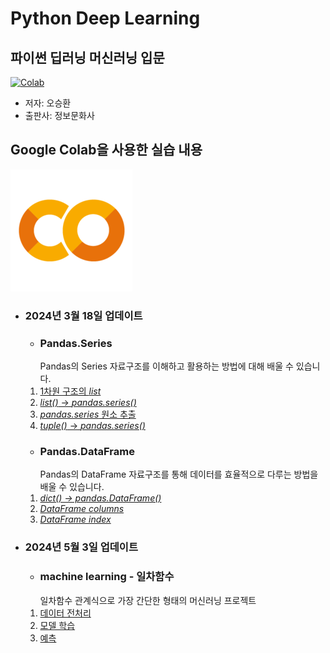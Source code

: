 # Python Deep Learning

## 파이썬 딥러닝 머신러닝 입문
[![Colab](https://contents.kyobobook.co.kr/sih/fit-in/458x0/pdt/9788956749006.jpg)](https://product.kyobobook.co.kr/detail/S000000833261)
- 저자: 오승환
- 출판사: 정보문화사

## Google Colab을 사용한 실습 내용
[![Colab](https://github.com/CutTheWire/Python_Deep_Learing/blob/main/Colab.png)](https://colab.research.google.com/drive/1uzc6p9z70vtzvwbqFbxqH5arG5JXMkIv?usp=drive_link)


- ### 2024년 3월 18일 업데이트

  - ### Pandas.Series
    Pandas의 Series 자료구조를 이해하고 활용하는 방법에 대해 배울 수 있습니다.
  1. [1차원 구조의 *list*](https://colab.research.google.com/drive/1hHhGqN0zIAI6isdldb1gOvD_Xz97Okws#scrollTo=xY8Pia8lXtVd)
  2. [*list()* → *pandas.series()*](https://colab.research.google.com/drive/1hHhGqN0zIAI6isdldb1gOvD_Xz97Okws#scrollTo=iWe_Rm5UX3Tn)
  3. [*pandas.series* 원소 추출](https://colab.research.google.com/drive/1hHhGqN0zIAI6isdldb1gOvD_Xz97Okws#scrollTo=Qsh6ko0ZYnMV)
  4. [*tuple()* → *pandas.series()*](https://colab.research.google.com/drive/1hHhGqN0zIAI6isdldb1gOvD_Xz97Okws#scrollTo=PQIHcNeFZdTc)
  
  - ### Pandas.DataFrame
    Pandas의 DataFrame 자료구조를 통해 데이터를 효율적으로 다루는 방법을 배울 수 있습니다.
  1. [*dict() → pandas.DataFrame()*](https://colab.research.google.com/drive/1hHhGqN0zIAI6isdldb1gOvD_Xz97Okws#scrollTo=a427uYGpjUMm)
  2. [*DataFrame columns*](https://colab.research.google.com/drive/1hHhGqN0zIAI6isdldb1gOvD_Xz97Okws#scrollTo=et24NUdMnQoK)
  3. [*DataFrame index*](https://colab.research.google.com/drive/1hHhGqN0zIAI6isdldb1gOvD_Xz97Okws#scrollTo=pMesY2S0unv4)

- ### 2024년 5월 3일 업데이트

  - ### machine learning - 일차함수
    일차함수 관계식으로 가장 간단한 형태의 머신러닝 프로젝트
  1. [데이터 전처리](https://colab.research.google.com/drive/1BgZzBxejLFdE4hhfdwuLj7n_LaPii_Jo#scrollTo=ILUzkMXhleeK)
  2. [모델 학습](https://colab.research.google.com/drive/1BgZzBxejLFdE4hhfdwuLj7n_LaPii_Jo#scrollTo=tkIvCX4RlkxK)
  3. [예측](https://colab.research.google.com/drive/1BgZzBxejLFdE4hhfdwuLj7n_LaPii_Jo#scrollTo=ND8-dwSrsU-Q)
